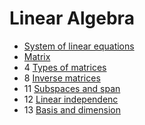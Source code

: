 ﻿# Linear Algebra

- [System of linear equations](system-of-linear-equations)
- [Matrix](matrix)
- 4 [Types of matrices](types-of-matrices)
- 8 [Inverse matrices](inverse-matrices)
- 11 [Subspaces and span](subspaces-and-span)
- 12 [Linear independenc](linear-independence)
- 13 [Basis and dimension](basis-and-dimension)